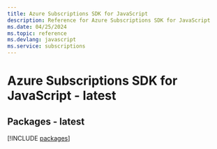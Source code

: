 ```yaml
---
title: Azure Subscriptions SDK for JavaScript
description: Reference for Azure Subscriptions SDK for JavaScript
ms.date: 04/25/2024
ms.topic: reference
ms.devlang: javascript
ms.service: subscriptions
---
```

# Azure Subscriptions SDK for JavaScript - latest
## Packages - latest
[!INCLUDE [packages](subscriptions-index.md)]